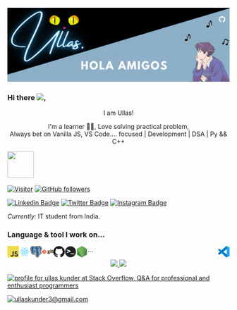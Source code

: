 ![Profile](./Ullas.gif)

### Hi there <img src="https://raw.githubusercontent.com/MartinHeinz/MartinHeinz/master/wave.gif" width="30px">,

<p align="center">
  I am Ullas!
  <p align="center">I'm a learner 🐱‍👤, Love solving practical problem, <br>Always bet on Vanilla JS, VS Code.... focused | Development | DSA | Py && C++</p>
</p>
<img align="" src = "https://user-images.githubusercontent.com/66258652/133882911-1c2e5b1f-01b3-438f-83cb-7256e912f655.gif" width="60" height="60"/>

 [![Visitor](https://visitor-badge.laobi.icu/badge?page_id=ullaskunder3)](https://github.com/ullaskunder3) [![GitHub followers](https://img.shields.io/github/followers/ullaskunder3.svg?style=social&label=Follow)](https://github.com/ullaskunder3?tab=followers)
 
 [![Linkedin Badge](https://img.shields.io/badge/-LinkedIn-0e76a8?style=flat-square&logo=Linkedin&logoColor=white)](https://www.linkedin.com/in/ullas-i/)
 [![Twitter Badge](https://img.shields.io/badge/-Twitter-00acee?style=flat-square&logo=Twitter&logoColor=white)](https://twitter.com/ullaskunder3)
 [![Instagram Badge](https://img.shields.io/badge/-Instagram-e4405f?style=flat-square&logo=Instagram&logoColor=white)](https://www.instagram.com/ullas.coder/)

_Currently:_ IT student from India.

### Language & tool I work on...
<img align="left" alt="JavaScript" width="26px" src="https://raw.githubusercontent.com/github/explore/80688e429a7d4ef2fca1e82350fe8e3517d3494d/topics/javascript/javascript.png" />
<img align="left" alt="React" width="26px" src="https://raw.githubusercontent.com/github/explore/80688e429a7d4ef2fca1e82350fe8e3517d3494d/topics/react/react.png" />
<img align="left" alt="PostgreSQL" width="26px" src="https://raw.githubusercontent.com/github/explore/80688e429a7d4ef2fca1e82350fe8e3517d3494d/topics/postgresql/postgresql.png" />
<img align="left" alt="Git" width="26px" src="https://raw.githubusercontent.com/github/explore/80688e429a7d4ef2fca1e82350fe8e3517d3494d/topics/git/git.png" />
<img align="left" alt="GitHub" width="26px" src="https://raw.githubusercontent.com/github/explore/78df643247d429f6cc873026c0622819ad797942/topics/github/github.png" />
<img align="left" alt="Terminal" width="26px" src="https://raw.githubusercontent.com/github/explore/80688e429a7d4ef2fca1e82350fe8e3517d3494d/topics/terminal/terminal.png" />
<img align="left" alt="Node.js" width="26px" src="https://raw.githubusercontent.com/github/explore/80688e429a7d4ef2fca1e82350fe8e3517d3494d/topics/nodejs/nodejs.png" />

<img align="right" alt="Visual Studio Code" width="26px" src="https://raw.githubusercontent.com/github/explore/80688e429a7d4ef2fca1e82350fe8e3517d3494d/topics/visual-studio-code/visual-studio-code.png" />

...

<div align="center">
    <p>
        <a href="">
            <img src="https://github-readme-stats.vercel.app/api?username=ullaskunder3&show_icons=true&title_color=222222&icon_color=03A87C&text_color=333333&bg_color=ffffff">
        </a>
        <a href="">
            <img src="https://github-readme-stats.vercel.app/api/top-langs/?username=ullaskunder3&exclude_repo=KNN-Image-Classification&show_icons=true&hide_border=true&layout=compact&langs_count=8"/>
        </a>
    </p>
</div>

 <a href="https://stackoverflow.com/users/15107749/ullas-kunder"><img src="https://stackoverflow.com/users/flair/15107749.png" width="208" height="58" alt="profile for ullas kunder at Stack Overflow, Q&amp;A for professional and enthusiast programmers" title="profile for ullas kunder at Stack Overflow, Q&amp;A for professional and enthusiast programmers"></a>

 <a href="mailto:ullaskunder3@gmail.com">![ullaskunder3@gmail.com](https://img.shields.io/badge/Gmail-D14836?style=for-the-badge&logo=gmail&logoColor=white)</a>
